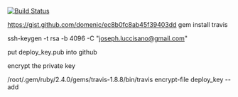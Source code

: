 [![Build Status](https://travis-ci.org/jluccisano/jluccisano.github.io.svg?branch=master)](https://travis-ci.org/jluccisano/jluccisano.github.io)


https://gist.github.com/domenic/ec8b0fc8ab45f39403dd
gem install travis

ssh-keygen -t rsa -b 4096 -C "joseph.luccisano@gmail.com"

put deploy_key.pub into github

encrypt the private key



/root/.gem/ruby/2.4.0/gems/travis-1.8.8/bin/travis encrypt-file deploy_key --add
